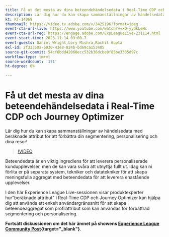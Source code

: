 ```yaml
---
title: Få ut det mesta av dina beteendehändelsedata i Real-Time CDP och Journey Optimizer
description: Lär dig hur du kan skapa sammanställningar av händelsedata med beräknade attribut för att förbättra din segmentering, personalisering och dina resor!
kt: KT-14069
thumbnail: https://video.tv.adobe.com/v/3425196?format=jpeg
event-cta-url-live: https://www.youtube.com/watch?v=xQ-yydkLeHc
event-cta-url-reg: https://engage.adobe.com/ExpLeagueLive-231114.html
event-start-time: 2023-11-14 09:00-7
event-guests: Daniel Wright,Lory Mishra,Rachit Gupta
exl-id: 2f33350a-6030-43e8-824b-bd69ca153485
source-git-commit: 54cf6bdd42060ecc532b36dcbe0f85be3335d97c
workflow-type: tm+mt
source-wordcount: '171'
ht-degree: 0%

---
```


# Få ut det mesta av dina beteendehändelsedata i Real-Time CDP och Journey Optimizer

Lär dig hur du kan skapa sammanställningar av händelsedata med beräknade attribut för att förbättra din segmentering, personalisering och dina resor!

>[!VIDEO](https://video.tv.adobe.com/v/3425196/?quality=12&learn=on)

Beteendedata är en viktig ingrediens för att leverera personaliserade kundupplevelser, men de kan vara svåra att utnyttja fullt ut. Idag kan ni förlita er på separata system, tekniker och datatekniker för att skapa meningsfulla aggregat med beteendedata för att leverera enastående upplevelser.

I den här Experience League Live-sessionen visar produktexperter hur&quot;beräknade attribut&quot; i Real-Time CDP och Journey Optimizer kan hjälpa dig att använda ett enkelt användargränssnitt för att skapa beteendeaggregat som profilattribut som kan användas för förbättrad segmentering och personalisering.

**Fortsätt diskussionen om det här ämnet på showens [Experience League Community Post](https://experienceleaguecommunities.adobe.com/t5/real-time-customer-data-platform/experience-league-live-post-session-discussion-get-the-most-from/m-p/633722#M5){target="_blank"}**.
